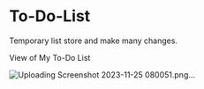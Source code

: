 # To-Do-List
Temporary list store and make many changes. 

View of My To-Do List

![Uploading Screenshot 2023-11-25 080051.png…]()
